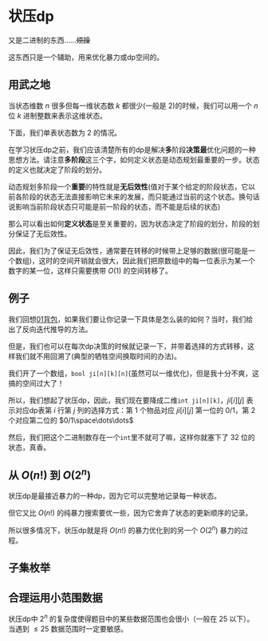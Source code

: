 # 状压dp

又是二进制的东西……~~烦躁~~

这东西只是一个辅助，用来优化暴力或dp空间的。

## 用武之地

当状态维数 $n$ 很多但每一维状态数 $k$ 都很少(一般是 $2$)的时候，我们可以用一个 $n$ 位 $k$ 进制整数来表示这维状态。

下面，我们单表状态数为 $2$ 的情况。

在学习状压dp之前，我们应该清楚所有的dp是解决**多**阶段**决策最**优化问题的一种思想方法。请注意**多阶段**这三个字，如何定义状态是动态规划最重要的一步。状态的定义也就决定了阶段的划分。

动态规划多阶段一个**重要**的特性就是**无后效性**(值对于某个给定的阶段状态，它以前各阶段的状态无法直接影响它未来的发展，而只能通过当前的这个状态。换句话说影响当前阶段状态只可能是前一阶段的状态，而不能是后续的状态)

那么可以看出如何**定义状态**是至关重要的，因为状态决定了阶段的划分，阶段的划分保证了无后效性。

因此，我们为了保证无后效性，通常要在转移的时候带上足够的数据(很可能是一个数组)，这时的空间开销就会很大，因此我们把原数组中的每一位表示为某一个数字的某一位，这样只需要携带 $O(1)$ 的空间转移了。

## 例子

我们回想[01背包](./背包问题.md)，如果我们要让你记录一下具体是怎么装的如何？当时，我们给出了反向迭代推导的方法。

但是，我们也可以在每次dp决策的时候就记录一下，并带着选择的方式转移，这样我们就不用回溯了(典型的牺牲空间换取时间的办法)。

我们开了一个数组，`bool ji[n][k][n]`(虽然可以一维优化)，但是我十分不爽，这搞的空间过大了！

所以，我们想起了状压dp，因此，我们现在要降成二维`int ji[n][k]`，$ji[i][j]$ 表示对应dp表第 $i$ 行第 $j$ 列的选择方式：第 $1$ 个物品对应 $ji[i][j]$ 第一位的 $0/1$，第 $2$ 个对应第二位的 $0/1\space\dots\dots$

然后，我们把这个二进制数存在一个`int`里不就可了嘛，这样你就塞下了 $32$ 位的状态，真香。

## 从 $O(n!)$ 到 $O(2^n)$

状压dp是最接近暴力的一种dp，因为它可以完整地记录每一种状态。

但它又比 $O(n!)$ 的纯暴力搜索要优一些，因为它舍弃了状态的更新顺序的记录。

所以很多情况下，状压dp就是将 $O(n!)$ 的暴力优化到的另一个 $O(2^n)$ 暴力的过程。

## 子集枚举

## 合理运用小范围数据

状压dp中 $2^n$ 的复杂度使得题目中的某些数据范围也会很小（一般在 $25$ 以下）。当遇到 $\le{25}$ 数据范围时一定要敏感。